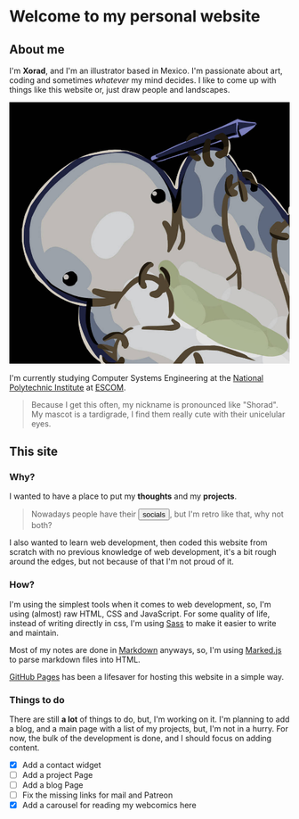 # Welcome to my personal website

## About me

I'm **Xorad**, and I'm an illustrator based in Mexico. I'm passionate about art, coding and sometimes *whatever* my mind decides. I like to come up with things like this website or, just draw people and landscapes.

![Xorad](/media/xorad.jpg)

I'm currently studying Computer Systems Engineering at the [National Polytechnic Institute](https://www.ipn.mx/ "IPN on Spanish") at [ESCOM](https://www.escom.ipn.mx/ "Escuela Superior de Cómputo").

> Because I get this often, my nickname is pronounced like "Shorad". My mascot is a tardigrade, I find them really cute with their unicelular eyes.

<!-- While writing this [copilot](https://copilot.github.com/) autocompleted with this gem:
```markdown
> Because I get this question a lot, I'm not a furry, I just like to draw them.
```-->

## This site

### Why?

I wanted to have a place to put my **thoughts** and my **projects**.

<!-- I'm not getting rid of this warning for inline html, not worth it -->
> Nowadays people have their <button onclick="toggleContactInfo()" title="Here are mine">socials</button>, but I'm retro like that, why not both?

I also wanted to learn web development, then coded this website from scratch with no previous knowledge of web development, it's a bit rough around the edges, but not because of that I'm not proud of it.

### How?

I'm using the simplest tools when it comes to web development, so, I'm using (almost) raw HTML, CSS and JavaScript. For some quality of life, instead of writing directly in css, I'm using [Sass](https://sass-lang.com/ "A life saving preprocessor") to make it easier to write and maintain.

Most of my notes are done in [Markdown](https://www.markdownguide.org/ "A guide if you want to get started") anyways, so, I'm using [Marked.js](https://marked.js.org/ "Their page") to parse markdown files into HTML.

[GitHub Pages](https://pages.github.com/ "Hosting for GitHub Repos") has been a lifesaver for hosting this website in a simple way.

### Things to do

There are still **a lot** of things to do, but, I'm working on it. I'm planning to add a blog, and a main page with a list of my projects, but, I'm not in a hurry. For now, the bulk of the development is done, and I should focus on adding content.

- [x] Add a contact widget
- [ ] Add a project Page
- [ ] Add a blog Page
- [ ] Fix the missing links for mail and Patreon
- [x] Add a carousel for reading my webcomics here
